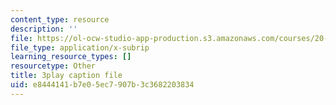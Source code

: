 ```yaml
---
content_type: resource
description: ''
file: https://ol-ocw-studio-app-production.s3.amazonaws.com/courses/20-219-becoming-the-next-bill-nye-writing-and-hosting-the-educational-show-january-iap-2015/e8444141b7e05ec7907b3c3682203834_iR6FUYCNi5A.vtt
file_type: application/x-subrip
learning_resource_types: []
resourcetype: Other
title: 3play caption file
uid: e8444141-b7e0-5ec7-907b-3c3682203834
---
```

